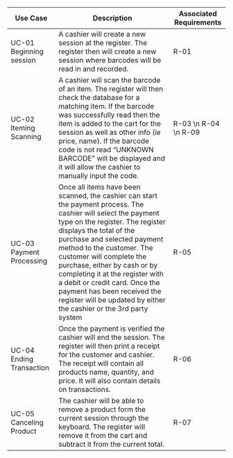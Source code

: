 
| Use Case | Description | Associated Requirements |
| --- | --- | --- |
| UC-01  Beginning session | A cashier will create a new session at the register. The register then will create a new session where barcodes will be read in and recorded. | R-01 |
| UC-02 Iteming Scanning | A cashier will scan the barcode of an item. The register will then check the database for a matching item. If the barcode was successfully read then the item is added to the cart for the session as well as other info (ie price, name). If the barcode code is not read “UNKNOWN BARCODE” will be displayed and it will allow the cashier to manually input the code. | R-03 \n R-04 \n R-09 |
| UC-03 Payment Processing | Once all items have been scanned, the cashier can start the payment process. The cashier will select the payment type on the register. The register displays the total of the purchase and selected payment method to the customer. The customer will complete the purchase, either by cash or by completing it at the register with a debit or credit card. Once the payment has been received the register will be updated by either the cashier or the 3rd party system | R-05 |
| UC-04 Ending Transaction | Once the payment is verified the cashier will end the session. The register will then print a receipt for the customer and cashier. The receipt will contain all products name, quantity, and price. It will also contain details on transactions. | R-06 |
| UC-05 Canceling Product | The cashier will be able to remove a product form the current session through the keyboard. The register will remove it from the cart and subtract it from the current total. | R-07 |


